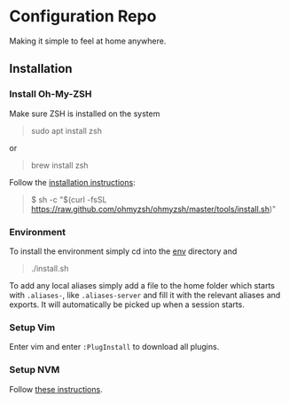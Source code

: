 # Configuration Repo
Making it simple to feel at home anywhere.

## Installation
### Install Oh-My-ZSH
Make sure ZSH is installed on the system
>sudo apt install zsh

or 

>brew install zsh

Follow the [installation instructions](https://ohmyz.sh/#install):
>$ sh -c "$(curl -fsSL https://raw.github.com/ohmyzsh/ohmyzsh/master/tools/install.sh)"

### Environment
To install the environment simply cd into the [env](env) directory and
> ./install.sh

To add any local aliases simply add a file to the home folder which starts with `.aliases-`, like `.aliases-server`
and fill it with the relevant aliases and exports. It will automatically be picked up when a session starts.

### Setup Vim
Enter vim and enter `:PlugInstall` to download all plugins.

### Setup NVM
Follow [these instructions](https://github.com/nvm-sh/nvm?tab=readme-ov-file#install--update-script).